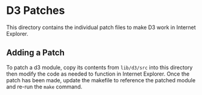 D3 Patches
==========

This directory contains the individual patch files to make D3 work in Internet Explorer.

Adding a Patch
---------------

To patch a d3 module, copy its contents from ```lib/d3/src``` into this directory then modify the code as needed to function in Internet Explorer.
Once the patch has been made, update the makefile to reference the patched module and re-run the ```make``` command.